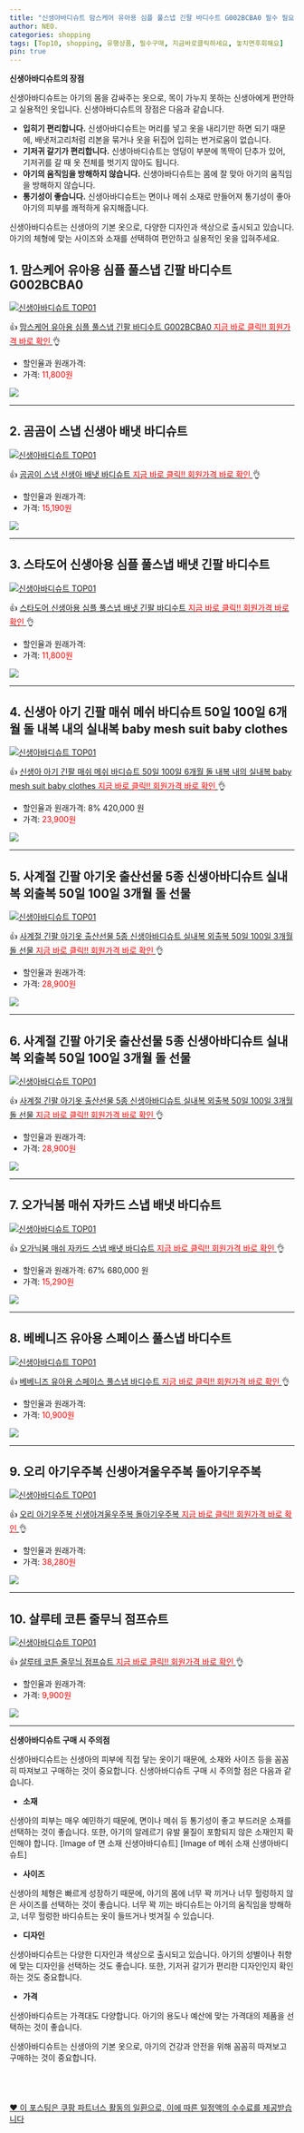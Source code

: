 ```yaml
---
title: "신생아바디슈트 맘스케어 유아용 심플 풀스냅 긴팔 바디수트 G002BCBA0 필수 필요 추천 제품 비교 최저 가격 비교 장점 구매 후기 구매평"
author: NEO.
categories: shopping
tags: [Top10, shopping, 유행상품, 필수구매, 지금바로클릭하세요, 놓치면후회해요]
pin: true
---
```

**신생아바디슈트의 장점**

신생아바디슈트는 아기의 몸을 감싸주는 옷으로, 목이 가누지 못하는 신생아에게 편안하고 실용적인 옷입니다. 신생아바디슈트의 장점은 다음과 같습니다.

* **입히기 편리합니다.** 신생아바디슈트는 머리를 넣고 옷을 내리기만 하면 되기 때문에, 배냇저고리처럼 리본을 묶거나 옷을 뒤집어 입히는 번거로움이 없습니다.
* **기저귀 갈기가 편리합니다.** 신생아바디슈트는 엉덩이 부분에 똑딱이 단추가 있어, 기저귀를 갈 때 옷 전체를 벗기지 않아도 됩니다.
* **아기의 움직임을 방해하지 않습니다.** 신생아바디슈트는 몸에 잘 맞아 아기의 움직임을 방해하지 않습니다.
* **통기성이 좋습니다.** 신생아바디슈트는 면이나 메쉬 소재로 만들어져 통기성이 좋아 아기의 피부를 쾌적하게 유지해줍니다.

신생아바디슈트는 신생아의 기본 옷으로, 다양한 디자인과 색상으로 출시되고 있습니다. 아기의 체형에 맞는 사이즈와 소재를 선택하여 편안하고 실용적인 옷을 입혀주세요.

   

## 1. 맘스케어 유아용 심플 풀스냅 긴팔 바디수트 G002BCBA0

[![신생아바디슈트 TOP01](https://thumbnail7.coupangcdn.com/thumbnails/remote/490x490ex/image/retail/images/270544825097479-df47314e-3058-43b6-bc15-7cb869f8a1b5.jpg)](https://link.coupang.com/re/AFFSDP?lptag=AF3617701&subid=GithubCoopas&pageKey=73854937&traceid=V0-153&itemId=245405113&vendorItemId=3603428044)


👍 [맘스케어 유아용 심플 풀스냅 긴팔 바디수트 G002BCBA0 <font color=red> 지금 바로 클릭!! 회원가격 바로 확인 </font> ](https://link.coupang.com/re/AFFSDP?lptag=AF3617701&subid=GithubCoopas&pageKey=73854937&traceid=V0-153&itemId=245405113&vendorItemId=3603428044) 👌 


- 할인율과 원래가격: 
- 가격: <span style='color:red'>11,800원</span>

[![](/discount_price.png)](https://link.coupang.com/re/AFFSDP?lptag=AF3617701&subid=GithubCoopas&pageKey=73854937&traceid=V0-153&itemId=245405113&vendorItemId=3603428044)

---


   

## 2. 곰곰이 스냅 신생아 배냇 바디슈트

[![신생아바디슈트 TOP01](https://thumbnail8.coupangcdn.com/thumbnails/remote/490x490ex/image/rs_quotation_api/qcrvzxtq/06784753bb034f718ddd48509e16a0da.jpg)](https://link.coupang.com/re/AFFSDP?lptag=AF3617701&subid=GithubCoopas&pageKey=6067150064&traceid=V0-153&itemId=11183956142&vendorItemId=78461827443)


👍 [곰곰이 스냅 신생아 배냇 바디슈트 <font color=red> 지금 바로 클릭!! 회원가격 바로 확인 </font> ](https://link.coupang.com/re/AFFSDP?lptag=AF3617701&subid=GithubCoopas&pageKey=6067150064&traceid=V0-153&itemId=11183956142&vendorItemId=78461827443) 👌 


- 할인율과 원래가격: 
- 가격: <span style='color:red'>15,190원</span>

[![](/discount_price.png)](https://link.coupang.com/re/AFFSDP?lptag=AF3617701&subid=GithubCoopas&pageKey=6067150064&traceid=V0-153&itemId=11183956142&vendorItemId=78461827443)

---


   

## 3. 스타도어 신생아용 심플 풀스냅 배냇 긴팔 바디수트

[![신생아바디슈트 TOP01](https://thumbnail6.coupangcdn.com/thumbnails/remote/490x490ex/image/retail/images/10778552912609-0f0523cb-db5a-40f1-8c75-7fd1370d5cf8.jpg)](https://link.coupang.com/re/AFFSDP?lptag=AF3617701&subid=GithubCoopas&pageKey=166567676&traceid=V0-153&itemId=477123487&vendorItemId=4212783137)


👍 [스타도어 신생아용 심플 풀스냅 배냇 긴팔 바디수트 <font color=red> 지금 바로 클릭!! 회원가격 바로 확인 </font> ](https://link.coupang.com/re/AFFSDP?lptag=AF3617701&subid=GithubCoopas&pageKey=166567676&traceid=V0-153&itemId=477123487&vendorItemId=4212783137) 👌 


- 할인율과 원래가격: 
- 가격: <span style='color:red'>11,800원</span>

[![](/discount_price.png)](https://link.coupang.com/re/AFFSDP?lptag=AF3617701&subid=GithubCoopas&pageKey=166567676&traceid=V0-153&itemId=477123487&vendorItemId=4212783137)

---


   

## 4. 신생아 아기 긴팔 매쉬 메쉬 바디슈트 50일 100일 6개월 돌 내복 내의 실내복 baby mesh suit baby clothes

[![신생아바디슈트 TOP01](https://thumbnail8.coupangcdn.com/thumbnails/remote/490x490ex/image/vendor_inventory/33d4/6639cdc12f638204dccfed42759edfb3bc808c09031bccaacad349b6a14f.jpg)](https://link.coupang.com/re/AFFSDP?lptag=AF3617701&subid=GithubCoopas&pageKey=7693448806&traceid=V0-153&itemId=19629628353&vendorItemId=86736126009)


👍 [신생아 아기 긴팔 매쉬 메쉬 바디슈트 50일 100일 6개월 돌 내복 내의 실내복 baby mesh suit baby clothes <font color=red> 지금 바로 클릭!! 회원가격 바로 확인 </font> ](https://link.coupang.com/re/AFFSDP?lptag=AF3617701&subid=GithubCoopas&pageKey=7693448806&traceid=V0-153&itemId=19629628353&vendorItemId=86736126009) 👌 


- 할인율과 원래가격: 8%  420,000   원
- 가격: <span style='color:red'>23,900원</span>

[![](/discount_price.png)](https://link.coupang.com/re/AFFSDP?lptag=AF3617701&subid=GithubCoopas&pageKey=7693448806&traceid=V0-153&itemId=19629628353&vendorItemId=86736126009)

---


   

## 5. 사계절 긴팔 아기옷 출산선물 5종 신생아바디슈트 실내복 외출복 50일 100일 3개월 돌 선물

[![신생아바디슈트 TOP01](https://thumbnail6.coupangcdn.com/thumbnails/remote/490x490ex/image/vendor_inventory/3c10/a548b48283f18e50ec15ebb2f6ca24fad9dd104e80ea1aafcad2582788fd.jpg)](https://link.coupang.com/re/AFFSDP?lptag=AF3617701&subid=GithubCoopas&pageKey=6320743766&traceid=V0-153&itemId=13171821697&vendorItemId=80430480552)


👍 [사계절 긴팔 아기옷 출산선물 5종 신생아바디슈트 실내복 외출복 50일 100일 3개월 돌 선물 <font color=red> 지금 바로 클릭!! 회원가격 바로 확인 </font> ](https://link.coupang.com/re/AFFSDP?lptag=AF3617701&subid=GithubCoopas&pageKey=6320743766&traceid=V0-153&itemId=13171821697&vendorItemId=80430480552) 👌 


- 할인율과 원래가격: 
- 가격: <span style='color:red'>28,900원</span>

[![](/discount_price.png)](https://link.coupang.com/re/AFFSDP?lptag=AF3617701&subid=GithubCoopas&pageKey=6320743766&traceid=V0-153&itemId=13171821697&vendorItemId=80430480552)

---


   

## 6. 사계절 긴팔 아기옷 출산선물 5종 신생아바디슈트 실내복 외출복 50일 100일 3개월 돌 선물

[![신생아바디슈트 TOP01](https://thumbnail8.coupangcdn.com/thumbnails/remote/490x490ex/image/vendor_inventory/5495/096ce5a33c85cf60d109df908159a175d7cad0561012cbc8262a2f16d8f4.jpg)](https://link.coupang.com/re/AFFSDP?lptag=AF3617701&subid=GithubCoopas&pageKey=6320743766&traceid=V0-153&itemId=13171821694&vendorItemId=80430480541)


👍 [사계절 긴팔 아기옷 출산선물 5종 신생아바디슈트 실내복 외출복 50일 100일 3개월 돌 선물 <font color=red> 지금 바로 클릭!! 회원가격 바로 확인 </font> ](https://link.coupang.com/re/AFFSDP?lptag=AF3617701&subid=GithubCoopas&pageKey=6320743766&traceid=V0-153&itemId=13171821694&vendorItemId=80430480541) 👌 


- 할인율과 원래가격: 
- 가격: <span style='color:red'>28,900원</span>

[![](/discount_price.png)](https://link.coupang.com/re/AFFSDP?lptag=AF3617701&subid=GithubCoopas&pageKey=6320743766&traceid=V0-153&itemId=13171821694&vendorItemId=80430480541)

---


   

## 7. 오가닉붐 매쉬 자카드 스냅 배냇 바디슈트

[![신생아바디슈트 TOP01](https://thumbnail6.coupangcdn.com/thumbnails/remote/490x490ex/image/retail/images/2023/06/02/12/4/b4f9b7d6-911d-45af-bd12-01a0aca453a1.jpg)](https://link.coupang.com/re/AFFSDP?lptag=AF3617701&subid=GithubCoopas&pageKey=7375067063&traceid=V0-153&itemId=19033666640&vendorItemId=86157869587)


👍 [오가닉붐 매쉬 자카드 스냅 배냇 바디슈트 <font color=red> 지금 바로 클릭!! 회원가격 바로 확인 </font> ](https://link.coupang.com/re/AFFSDP?lptag=AF3617701&subid=GithubCoopas&pageKey=7375067063&traceid=V0-153&itemId=19033666640&vendorItemId=86157869587) 👌 


- 할인율과 원래가격: 67%  680,000   원
- 가격: <span style='color:red'>15,290원</span>

[![](/discount_price.png)](https://link.coupang.com/re/AFFSDP?lptag=AF3617701&subid=GithubCoopas&pageKey=7375067063&traceid=V0-153&itemId=19033666640&vendorItemId=86157869587)

---


   

## 8. 베베니즈 유아용 스페이스 풀스냅 바디수트

[![신생아바디슈트 TOP01](https://thumbnail6.coupangcdn.com/thumbnails/remote/490x490ex/image/rs_quotation_api/wocmfoug/2f59bf9986c648bc85d3975b4cc04bd1.jpeg)](https://link.coupang.com/re/AFFSDP?lptag=AF3617701&subid=GithubCoopas&pageKey=6422436010&traceid=V0-153&itemId=13824109196&vendorItemId=81116205218)


👍 [베베니즈 유아용 스페이스 풀스냅 바디수트 <font color=red> 지금 바로 클릭!! 회원가격 바로 확인 </font> ](https://link.coupang.com/re/AFFSDP?lptag=AF3617701&subid=GithubCoopas&pageKey=6422436010&traceid=V0-153&itemId=13824109196&vendorItemId=81116205218) 👌 


- 할인율과 원래가격: 
- 가격: <span style='color:red'>10,900원</span>

[![](/discount_price.png)](https://link.coupang.com/re/AFFSDP?lptag=AF3617701&subid=GithubCoopas&pageKey=6422436010&traceid=V0-153&itemId=13824109196&vendorItemId=81116205218)

---


   

## 9. 오리 아기우주복 신생아겨울우주복 돌아기우주복

[![신생아바디슈트 TOP01](https://thumbnail8.coupangcdn.com/thumbnails/remote/490x490ex/image/vendor_inventory/f6b0/19ce244688c3b5f3cb4d6f16de1f9159bf8981a2c26f0c51a096fcc59561.jpg)](https://link.coupang.com/re/AFFSDP?lptag=AF3617701&subid=GithubCoopas&pageKey=6893194775&traceid=V0-153&itemId=16554626896&vendorItemId=87426887521)


👍 [오리 아기우주복 신생아겨울우주복 돌아기우주복 <font color=red> 지금 바로 클릭!! 회원가격 바로 확인 </font> ](https://link.coupang.com/re/AFFSDP?lptag=AF3617701&subid=GithubCoopas&pageKey=6893194775&traceid=V0-153&itemId=16554626896&vendorItemId=87426887521) 👌 


- 할인율과 원래가격: 
- 가격: <span style='color:red'>38,280원</span>

[![](/discount_price.png)](https://link.coupang.com/re/AFFSDP?lptag=AF3617701&subid=GithubCoopas&pageKey=6893194775&traceid=V0-153&itemId=16554626896&vendorItemId=87426887521)

---


   

## 10. 살루테 코튼 줄무늬 점프슈트

[![신생아바디슈트 TOP01](https://thumbnail8.coupangcdn.com/thumbnails/remote/490x490ex/image/retail/images/2020/07/22/17/6/0db5c1a8-ca09-46fa-8adf-36289f98776e.jpg)](https://link.coupang.com/re/AFFSDP?lptag=AF3617701&subid=GithubCoopas&pageKey=1858909211&traceid=V0-153&itemId=3159915703&vendorItemId=71147471303)


👍 [살루테 코튼 줄무늬 점프슈트 <font color=red> 지금 바로 클릭!! 회원가격 바로 확인 </font> ](https://link.coupang.com/re/AFFSDP?lptag=AF3617701&subid=GithubCoopas&pageKey=1858909211&traceid=V0-153&itemId=3159915703&vendorItemId=71147471303) 👌 


- 할인율과 원래가격: 
- 가격: <span style='color:red'>9,900원</span>

[![](/discount_price.png)](https://link.coupang.com/re/AFFSDP?lptag=AF3617701&subid=GithubCoopas&pageKey=1858909211&traceid=V0-153&itemId=3159915703&vendorItemId=71147471303)

---
**신생아바디슈트 구매 시 주의점**

신생아바디슈트는 신생아의 피부에 직접 닿는 옷이기 때문에, 소재와 사이즈 등을 꼼꼼히 따져보고 구매하는 것이 중요합니다. 신생아바디슈트 구매 시 주의할 점은 다음과 같습니다.

* **소재**

신생아의 피부는 매우 예민하기 때문에, 면이나 메쉬 등 통기성이 좋고 부드러운 소재를 선택하는 것이 좋습니다. 또한, 아기의 알레르기 유발 물질이 포함되지 않은 소재인지 확인해야 합니다.
[Image of 면 소재 신생아바디슈트]
[Image of 메쉬 소재 신생아바디슈트]

* **사이즈**

신생아의 체형은 빠르게 성장하기 때문에, 아기의 몸에 너무 꽉 끼거나 너무 헐렁하지 않은 사이즈를 선택하는 것이 좋습니다. 너무 꽉 끼는 바디슈트는 아기의 움직임을 방해하고, 너무 헐렁한 바디슈트는 옷이 들뜨거나 벗겨질 수 있습니다.

* **디자인**

신생아바디슈트는 다양한 디자인과 색상으로 출시되고 있습니다. 아기의 성별이나 취향에 맞는 디자인을 선택하는 것도 좋습니다. 또한, 기저귀 갈기가 편리한 디자인인지 확인하는 것도 중요합니다.

* **가격**

신생아바디슈트는 가격대도 다양합니다. 아기의 용도나 예산에 맞는 가격대의 제품을 선택하는 것이 좋습니다.

신생아바디슈트는 신생아의 기본 옷으로, 아기의 건강과 안전을 위해 꼼꼼히 따져보고 구매하는 것이 중요합니다.<br><br><br><br><br> [ ❤  이 포스팅은 쿠팡 파트너스 활동의 일환으로, 이에 따른 일정액의 수수료를 제공받습니다](https://link.coupang.com/a/bcEFyh)